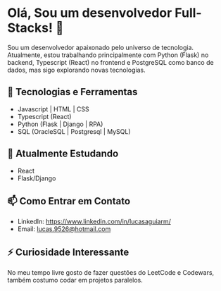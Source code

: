 # Olá, Sou um desenvolvedor Full-Stacks! 👋

Sou um desenvolvedor apaixonado pelo universo de tecnologia. Atualmente, estou trabalhando principalmente com Python (Flask) no backend, Typescript (React) no frontend e PostgreSQL como banco de dados, mas sigo explorando novas tecnologias.

## 🔧 Tecnologias e Ferramentas

- Javascript | HTML | CSS
- Typescript (React)
- Python (Flask | Django | RPA)
- SQL (OracleSQL | Postgresql | MySQL)

## 🌱 Atualmente Estudando

- React
- Flask/Django
  
## 📫 Como Entrar em Contato

- LinkedIn: https://www.linkedin.com/in/lucasaguiarm/
- Email: lucas.9526@hotmail.com

## ⚡ Curiosidade Interessante

No meu tempo livre gosto de fazer questões do LeetCode e Codewars, também costumo codar em projetos paralelos.

